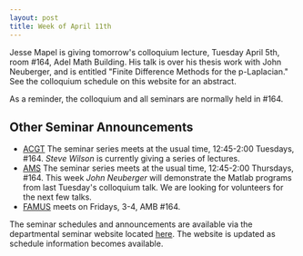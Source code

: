 ```yaml
---
layout: post
title: Week of April 11th
---
```



Jesse Mapel is giving tomorrow's colloquium lecture, Tuesday April 5th, room #164, Adel Math Building.
His talk is over his thesis work with John Neuberger, and is entitled "Finite Difference Methods for the p-Laplacian."
See the colloquium schedule on this website for an abstract.

As a reminder, the colloquium and all seminars are normally held in #164.

## Other Seminar Announcements ##

- [ACGT](acgtSpring2016) The seminar series meets at the usual time, 12:45-2:00 Tuesdays, #164.
	*Steve Wilson* is currently giving a series of lectures.
- [AMS](amsSpring2016) The seminar series meets at the usual time, 12:45-2:00 Thursdays, #164.
        This week *John Neuberger* will demonstrate the Matlab programs from last Tuesday's colloquium talk.
        We are looking for volunteers for the next few talks.
- [FAMUS](famusSpring2016) meets on Fridays, 3-4, AMB #164.  

The seminar schedules and announcements are available via the departmental seminar website located [here](http://naumathstat.github.io/seminars).
The website is updated as  schedule information becomes available.

